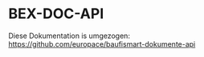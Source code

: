 BEX-DOC-API
===========

Diese Dokumentation is umgezogen: https://github.com/europace/baufismart-dokumente-api
